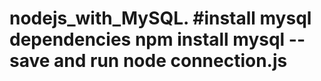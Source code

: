 # nodejs_with_MySQL. #install mysql dependencies npm install mysql --save and run node connection.js 
